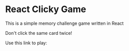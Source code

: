 # React Clicky Game
This is a simple memory challenge game written in React

Don't click the same card twice!

Use this link to play:

